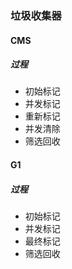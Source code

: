 ### 垃圾收集器
#### CMS
##### 过程
* 初始标记
* 并发标记
* 重新标记
* 并发清除
* 筛选回收

#### G1
##### 过程
* 初始标记
* 并发标记
* 最终标记
* 筛选回收
